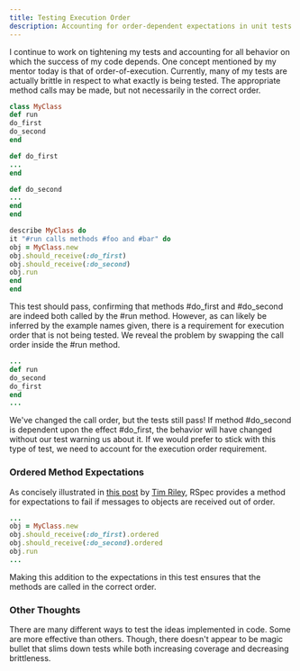 ```yaml
---
title: Testing Execution Order
description: Accounting for order-dependent expectations in unit tests
---
```


I continue to work on tightening my tests and accounting for all behavior on which the success of my code depends. One concept mentioned by my mentor today is that of order-of-execution. Currently, many of my tests are actually brittle in respect to what exactly is being tested. The appropriate method calls may be made, but not necessarily in the correct order.

```ruby
class MyClass
def run
do_first
do_second
end

def do_first
...
end

def do_second
...
end
end

describe MyClass do
it "#run calls methods #foo and #bar" do
obj = MyClass.new
obj.should_receive(:do_first)
obj.should_receive(:do_second)
obj.run
end
end
```

This test should pass, confirming that methods #do_first and #do_second are indeed both called by the #run method. However, as can likely be inferred by the example names given, there is a requirement for execution order that is not being tested. We reveal the problem by swapping the call order inside the #run method.

```ruby
...
def run
do_second
do_first
end
...
```

We've changed the call order, but the tests still pass! If method #do_second is dependent upon the effect #do_first, the behavior will have changed without our test warning us about it. If we would prefer to stick with this type of test, we need to account for the execution order requirement.

### Ordered Method Expectations

As concisely illustrated in [this post](http://openmonkey.com/blog/2009/07/02/rspec-ordered-message-expectations/) by [Tim Riley](http://openmonkey.com/), RSpec provides a method for expectations to fail if messages to objects are received out of order.

```ruby
...
obj = MyClass.new
obj.should_receive(:do_first).ordered
obj.should_receive(:do_second).ordered
obj.run
...
```

Making this addition to the expectations in this test ensures that the methods are called in the correct order.

### Other Thoughts

There are many different ways to test the ideas implemented in code. Some are more effective than others. Though, there doesn't appear to be magic bullet that slims down tests while both increasing coverage and decreasing brittleness.
